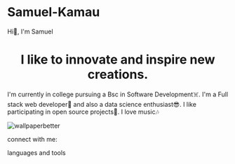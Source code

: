 # Samuel-Kamau
Hi👋, I'm Samuel


<h1 align="center">I like to innovate and inspire new creations.</h1>

I'm currently in college pursuing a Bsc in Software Development☠️.
I'm a Full stack web developer🤩 and also  a data science enthusiast😎.
I like participating in open source projects🐾.
I love music🎶

![wallpaperbetter](https://user-images.githubusercontent.com/84716878/175298498-cea3cd91-c5b0-4b06-9416-7301be218cd9.jpg)



connect with me:

languages and tools

